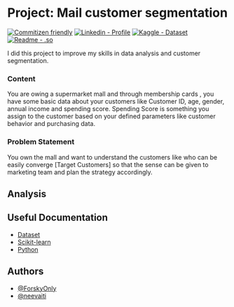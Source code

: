 
# Project: Mail customer segmentation

[![Commitizen friendly](https://img.shields.io/badge/commitizen-friendly-brightgreen.svg)](http://commitizen.github.io/cz-cli/)
[![Linkedin - Profile](https://img.shields.io/badge/Linkedin-Profile-146C94?logo=linkedin)](https://www.linkedin.com/in/antonin-l-96bb84261/)
[![Kaggle - Dataset](https://img.shields.io/badge/Kaggle-Dataset-19A7CE?logo=kaggle)](https://www.kaggle.com/datasets/vjchoudhary7/customer-segmentation-tutorial-in-python)
[![Readme - .so](https://img.shields.io/badge/Readme-.so-03C988)](https://readme.so/fr)

I did this project to improve my skills in data analysis and customer segmentation.

### Content
You are owing a supermarket mall and through membership cards , you have some basic data about your customers like Customer ID, age, gender, annual income and spending score.
Spending Score is something you assign to the customer based on your defined parameters like customer behavior and purchasing data.

### Problem Statement
You own the mall and want to understand the customers like who can be easily converge [Target Customers] so that the sense can be given to marketing team and plan the strategy accordingly.


## Analysis
## Useful Documentation

- [Dataset](https://www.kaggle.com/datasets/vjchoudhary7/customer-segmentation-tutorial-in-python)
- [Scikit-learn](https://scikit-learn.org/stable/) 
- [Python](https://docs.python.org/3/)


## Authors

- [@ForskyOnly](https://github.com/Slemdev)
- [@neevaiti](https://github.com/neevaiti)

